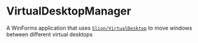 # VirtualDesktopManager
A WinForms application that uses [`Slion/VirtualDesktop`](https://github.com/Slion/VirtualDesktop) to move windows between different virtual desktops
